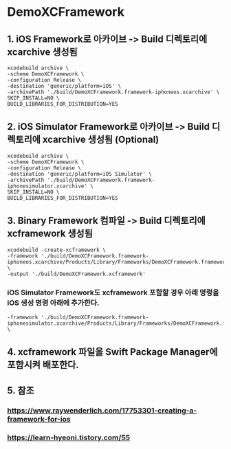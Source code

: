 # DemoXCFramework

## 1. iOS Framework로 아카이브 -> Build 디렉토리에 xcarchive 생성됨

~~~
xcodebuild archive \
-scheme DemoXCFramework \
-configuration Release \
-destination 'generic/platform=iOS' \
-archivePath './build/DemoXCFramework.framework-iphoneos.xcarchive' \
SKIP_INSTALL=NO \
BUILD_LIBRARIES_FOR_DISTRIBUTION=YES
~~~

## 2. iOS Simulator Framework로 아카이브 -> Build 디렉토리에 xcarchive 생성됨 (Optional)

~~~
xcodebuild archive \
-scheme DemoXCFramework \
-configuration Release \
-destination 'generic/platform=iOS Simulator' \
-archivePath './build/DemoXCFramework.framework-iphonesimulator.xcarchive' \
SKIP_INSTALL=NO \
BUILD_LIBRARIES_FOR_DISTRIBUTION=YES
~~~

## 3. Binary Framework 컴파일 -> Build 디렉토리에 xcframework 생성됨

~~~
xcodebuild -create-xcframework \
-framework './build/DemoXCFramework.framework-iphoneos.xcarchive/Products/Library/Frameworks/DemoXCFramework.framework' \
-output './build/DemoXCFramework.xcframework'
~~~

### iOS Simulator Framework도 xcframework 포함할 경우 아래 명령을 iOS 생성 명령 아래에 추가한다.
~~~
-framework './build/DemoXCFramework.framework-iphonesimulator.xcarchive/Products/Library/Frameworks/DemoXCFramework.framework' \
~~~

## 4. xcframework 파일을 Swift Package Manager에 포함시켜 배포한다.

## 5. 참조
### https://www.raywenderlich.com/17753301-creating-a-framework-for-ios
### https://learn-hyeoni.tistory.com/55
